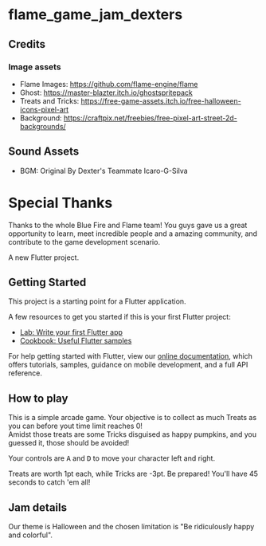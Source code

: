 # flame_game_jam_dexters

## Credits

### Image assets
- Flame Images: https://github.com/flame-engine/flame
- Ghost: https://master-blazter.itch.io/ghostspritepack
- Treats and Tricks: https://free-game-assets.itch.io/free-halloween-icons-pixel-art
- Background: https://craftpix.net/freebies/free-pixel-art-street-2d-backgrounds/

## Sound Assets
- BGM: Original By Dexter's Teammate Icaro-G-Silva


# Special Thanks
Thanks to the whole Blue Fire and Flame team! You guys gave us a great opportunity to learn, meet incredible people and a amazing community, and contribute to the game development scenario.

A new Flutter project.

## Getting Started

This project is a starting point for a Flutter application.

A few resources to get you started if this is your first Flutter project:

- [Lab: Write your first Flutter app](https://flutter.dev/docs/get-started/codelab)
- [Cookbook: Useful Flutter samples](https://flutter.dev/docs/cookbook)

For help getting started with Flutter, view our
[online documentation](https://flutter.dev/docs), which offers tutorials,
samples, guidance on mobile development, and a full API reference.

## How to play
This is a simple arcade game. Your objective is to collect as much Treats as you can before yout time limit reaches 0!  
Amidst those treats are some Tricks disguised as happy pumpkins, and you guessed it, those should be avoided!

Your controls are <kbd>A</kbd> and <kbd>D</kbd> to move your character left and right.

Treats are worth 1pt each, while Tricks are -3pt. Be prepared! You'll have 45 seconds to catch 'em all!

## Jam details
Our theme is Halloween and the chosen limitation is "Be ridiculously happy and colorful".
